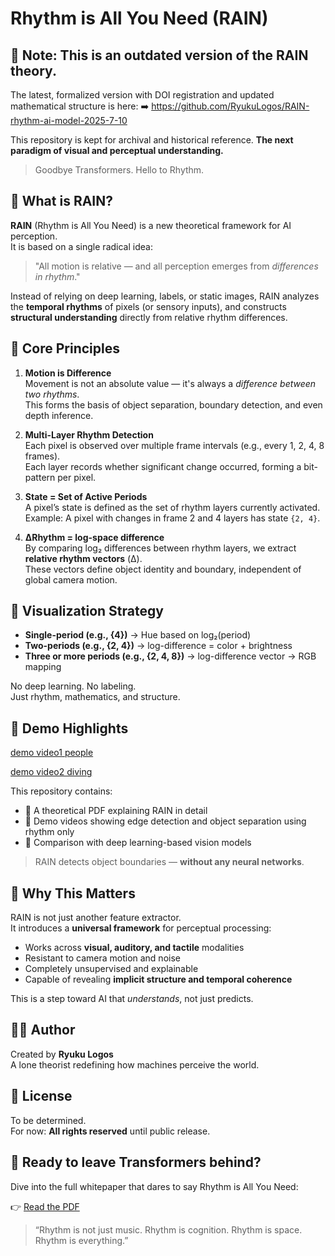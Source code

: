 # Rhythm is All You Need (RAIN)
## 🚨 Note: This is an outdated version of the RAIN theory.

The latest, formalized version with DOI registration and updated mathematical structure is here:
➡️ https://github.com/RyukuLogos/RAIN-rhythm-ai-model-2025-7-10

This repository is kept for archival and historical reference.
**The next paradigm of visual and perceptual understanding.**

> Goodbye Transformers. Hello to Rhythm.

## 🌊 What is RAIN?

**RAIN** (Rhythm is All You Need) is a new theoretical framework for AI perception.  
It is based on a single radical idea:

> "All motion is relative — and all perception emerges from *differences in rhythm*."

Instead of relying on deep learning, labels, or static images, RAIN analyzes the **temporal rhythms** of pixels (or sensory inputs), and constructs **structural understanding** directly from relative rhythm differences.

## 🧠 Core Principles

1. **Motion is Difference**  
   Movement is not an absolute value — it's always a *difference between two rhythms*.  
   This forms the basis of object separation, boundary detection, and even depth inference.

2. **Multi-Layer Rhythm Detection**  
   Each pixel is observed over multiple frame intervals (e.g., every 1, 2, 4, 8 frames).  
   Each layer records whether significant change occurred, forming a bit-pattern per pixel.

3. **State = Set of Active Periods**  
   A pixel’s state is defined as the set of rhythm layers currently activated.  
   Example: A pixel with changes in frame 2 and 4 layers has state `{2, 4}`.

4. **ΔRhythm = log-space difference**  
   By comparing log₂ differences between rhythm layers, we extract **relative rhythm vectors** (Δ).  
   These vectors define object identity and boundary, independent of global camera motion.

## 🎨 Visualization Strategy

- **Single-period (e.g., {4})** → Hue based on log₂(period)  
- **Two-periods (e.g., {2, 4})** → log-difference = color + brightness  
- **Three or more periods (e.g., {2, 4, 8})** → log-difference vector → RGB mapping

No deep learning. No labeling.  
Just rhythm, mathematics, and structure.

## 🧪 Demo Highlights
[demo video1 people](https://www.youtube.com/watch?v=j5lalqRKHfQ)

[demo video2 diving](https://www.youtube.com/watch?v=Qv-HaAx9RQY)

This repository contains:
- 📄 A theoretical PDF explaining RAIN in detail
- 🎥 Demo videos showing edge detection and object separation using rhythm only
- 🧠 Comparison with deep learning-based vision models

> RAIN detects object boundaries — **without any neural networks**.

## 🚀 Why This Matters

RAIN is not just another feature extractor.  
It introduces a **universal framework** for perceptual processing:

- Works across **visual, auditory, and tactile** modalities  
- Resistant to camera motion and noise  
- Completely unsupervised and explainable  
- Capable of revealing **implicit structure and temporal coherence**

This is a step toward AI that *understands*, not just predicts.

## 🧑‍💻 Author

Created by **Ryuku Logos**  
A lone theorist redefining how machines perceive the world.

## 📜 License

To be determined.  
For now: **All rights reserved** until public release.

## 🚀 Ready to leave Transformers behind?

Dive into the full whitepaper that dares to say Rhythm is All You Need:

👉 [Read the PDF](./RAIN_Whitepaper_English_v1_final.pdf)

> “Rhythm is not just music. Rhythm is cognition. Rhythm is space. Rhythm is everything.”


